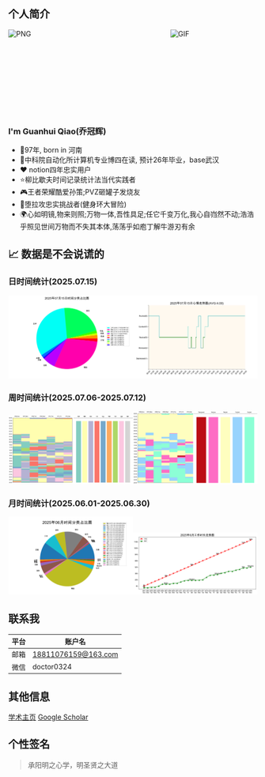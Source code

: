 ## 个人简介
<img align="left" alt="PNG" src="https://s2.loli.net/2024/06/21/xhXS4bqvZ35szRi.jpg" width=15% />
<img align="right" alt="GIF" src="https://s2.loli.net/2024/06/21/oVy63ijLeDNk2n5.gif" width="35%">

<br><br><br><br><br><br><br><br><br><br>

### I'm Guanhui Qiao(乔冠辉)

- 👶97年, born in 河南
- 🏫中科院自动化所计算机专业博四在读, 预计26年毕业，base武汉
- ❤️ notion四年忠实用户
- ⭐柳比歇夫时间记录统计法当代实践者
- 🎮王者荣耀酷爱孙策;PVZ砸罐子发烧友
- 🏅堕拉攻忠实挑战者(健身环大冒险)
- 🌍心如明镜,物来则照;万物一体,吾性具足;任它千变万化,我心自岿然不动;浩浩乎照见世间万物而不失其本体,荡荡乎如庖丁解牛游刃有余

## 📈 数据是不会说谎的
### 日时间统计(2025.07.15)
<img src='./png/new_20250715_pie.png' width="50%"><img src='./png/new_20250715_plot.png' width="50%">

### 周时间统计(2025.07.06-2025.07.12)
<img src='./png/202507week02_table_show.png' width="50%"><img src='./png/202507week02_emotion_show.png' width="50%">

### 月时间统计(2025.06.01-2025.06.30)
<img src='./png/202506_pie.png' width="50%"><img src='./png/202506_work_time.png' width="50%">

## 联系我

|平台|账户名|
|-----|------------------|
|邮箱|18811076159@163.com|
|微信|doctor0324|

## 其他信息
[学术主页](https://qiaogh97.github.io)
[Google Scholar](https://scholar.google.com/citations?hl=zh-CN&user=FqQG_L4AAAAJ)

## 个性签名
> 承阳明之心学，明圣贤之大道
